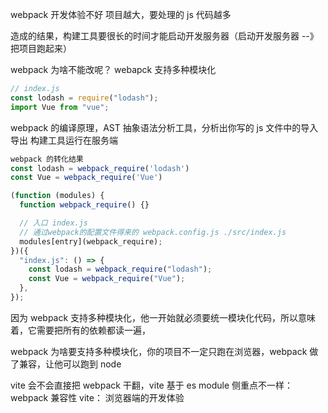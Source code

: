 webpack 开发体验不好
项目越大，要处理的 js 代码越多

造成的结果，构建工具要很长的时间才能启动开发服务器（启动开发服务器 --》 把项目跑起来）

webpack 为啥不能改呢？
webapck 支持多种模块化

```js
// index.js
const lodash = require("lodash");
import Vue from "vue";
```

webpack 的编译原理，AST 抽象语法分析工具，分析出你写的 js 文件中的导入导出
构建工具运行在服务端

```js
webpack 的转化结果
const lodash = webpack_require('lodash')
const Vue = webpack_require('Vue')
```

```js
(function (modules) {
  function webpack_require() {}

  // 入口 index.js
  // 通过webpack的配置文件得来的 webpack.config.js ./src/index.js
  modules[entry](webpack_require);
})({
  "index.js": () => {
    const lodash = webpack_require("lodash");
    const Vue = webpack_require("Vue");
  },
});
```

因为 webpack 支持多种模块化，他一开始就必须要统一模块化代码，所以意味着，它需要把所有的依赖都读一遍，

webpack 为啥要支持多种模块化，你的项目不一定只跑在浏览器，webpack 做了兼容，让他可以跑到 node

vite 会不会直接把 webpack 干翻，vite 基于 es module
侧重点不一样：
webpack 兼容性
vite： 浏览器端的开发体验
